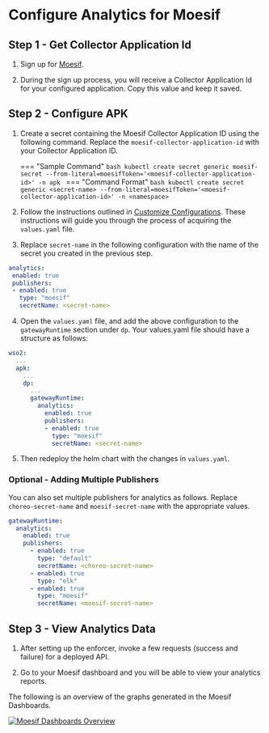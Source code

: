 # Configure Analytics for Moesif

## Step 1 - Get Collector Application Id

1. Sign up for [Moesif](https://www.moesif.com/).

2. During the sign up process, you will receive a Collector Application Id for your configured application. Copy this value and keep it saved.

## Step 2 - Configure APK

1. Create a secret containing the Moesif Collector Application ID using the following command. Replace the ```moesif-collector-application-id``` with your Collector Application ID.
    
    === "Sample Command"
        ```bash
        kubectl create secret generic moesif-secret --from-literal=moesifToken='<moesif-collector-application-id>' -n apk
        ```
    === "Command Format"
        ```bash
        kubectl create secret generic <secret-name> --from-literal=moesifToken='<moesif-collector-application-id>' -n <namespace>
        ```

2. Follow the instructions outlined in [Customize Configurations](../customize-configurations.md). These instructions will guide you through the process of acquiring the `values.yaml` file.
   
3. Replace ```secret-name``` in the following configuration with the name of the secret you created in the previous step.

```yaml
analytics:
 enabled: true
 publishers:
 - enabled: true
   type: "moesif"
   secretName: <secret-name>
```

4. Open the `values.yaml` file, and add the above configuration to the `gatewayRuntime` section under `dp`. Your values.yaml file should have a structure as follows:
   
```yaml
wso2:
  ...
  apk:
    ...
    dp:
      ...
      gatewayRuntime:
        analytics:
          enabled: true
          publishers:
          - enabled: true
            type: "moesif"
            secretName: <secret-name>
```
5. Then redeploy the helm chart with the changes in `values.yaml`.

### Optional - Adding Multiple Publishers

You can also set multiple publishers for analytics as follows. Replace `choreo-secret-name` and `moesif-secret-name` with the appropriate values.

```yaml
gatewayRuntime:
  analytics:
    enabled: true
    publishers:
      - enabled: true
        type: "default"
        secretName: <choreo-secret-name>
      - enabled: true
        type: "elk"
      - enabled: true
        type: "moesif"
        secretName: <moesif-secret-name>
```
## Step 3 - View Analytics Data

1. After setting up the enforcer, invoke a few requests (success and failure) for a deployed API.

2. Go to your Moesif dashboard and you will be able to view your analytics reports.

The following is an overview of the graphs generated in the Moesif Dashboards.

[![Moesif Dashboards Overview](../../assets/img/analytics/moesif-dashboards-overview.png)](../../assets/img/analytics/moesif-dashboards-overview.png)


